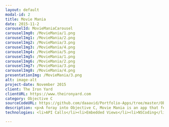 ```yaml
---
layout: default
modal-id: 2
title: Movie Mania
date: 2015-11-2
carouselId: MovieManiaCarousel
carouselImg0: /MovieMania/1.png
carouselImg1: /MovieMania/2.png
carouselImg2: /MovieMania/3.png
carouselImg3: /MovieMania/4.png
carouselImg4: /MovieMania/5.png
carouselImg5: /MovieMania/1.png
carouselImg6: /MovieMania/2.png
carouselImg7: /MovieMania/3.png
carouselImg8: /MovieMania/4.png
presentationImg: /MovieMania/3.png
alt: image-alt
project-date: November 2015
client: The Iron Yard
clientURL: https://www.theironyard.com
category: Objective C
sourceCodeURL: https://github.com/daaavid/Portfolio-Apps/tree/master/ObjC_Movie%20Mania
description: <p>A foray into Objective C, Movie Mania is an app that features the ability to search for any movie in the extensive OMDb database and look up information on this movie such as plot summary, featured actors, review scores, review consensus, and more. Previous searches are saved in a selectable history popover menu. The detail scroll view has a parallax effect on which I spent some time making perfect. :)</br></br> This application was a collaboration with Keron Williams, another other TIY student.</br></br></br>Powered by <a href="http://www.omdbapi.com" target="_blank">The OMDb</a> API. </p>
technologies: <li>API Calls</li><li>Embedded Views</li><li>NSCoding</li>

---
```

